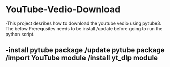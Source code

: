 # YouTube-Vedio-Download

-This project desribes how to download the youtube vedio using pytube3.  
The below Prerequsites needs to be install /update before going to run the python script. 

-install pytube package
/update pytube package
/import YouTube module 
/install yt_dlp module
-
